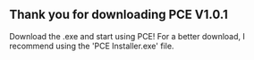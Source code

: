 ## Thank you for downloading PCE V1.0.1
Download the .exe and start using PCE!
For a better download, I recommend using the 'PCE Installer.exe' file.